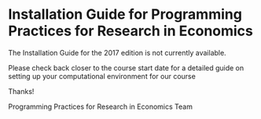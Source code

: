 # Installation Guide for Programming Practices for Research in Economics

The Installation Guide for the 2017 edition is not currently available.

Please check back closer to the course start date for a detailed guide on setting up your computational environment for our course

Thanks!

Programming Practices for Research in Economics Team

<!-- These pages should help you to get started setting up the computing environment on your machine ready for the course "Programming Practices for Research in Economics" at the University of Zurich in Fall 2016.


* If everything goes smoothly, you should be able to complete the installation in one sitting within 60-120 minutes.
* Please follow the steps one-by-one in the order they appear on the side bar and do not deviate from them, unless you really know what you are doing.
* If you find any outdated links or unclear descriptions, email me (Lachlan) so that I can update them or clarify as needed.
* As needed, we have provided instructions for Mac, Windows and Linux machines.

**Please attempt to install necessary all packages prior to the beginning of the each session.**

We will be able to assist you in during the coffee breaks and before / after sessions, but it will be much easier if you have attempted it first. -->
